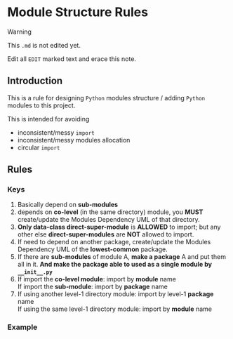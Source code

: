 # Module Structure Rules

> [!WARNING]
> This `.md` is not edited yet.
>
> Edit all `EDIT` marked text and erace this note.

## Introduction

This is a rule for designing `Python` modules structure / adding `Python` modules to this project.

This is intended for avoiding

- inconsistent/messy `import`
- inconsistent/messy modules allocation
- circular `import`

## Rules

### Keys

1. Basically depend on **sub-modules**
2. depends on **co-level** (in the same directory) module, you **MUST** create/update the Modules Dependency UML of that directory.
3. **Only data-class direct-super-module** is **ALLOWED** to import; but any other else **direct-super-modules** are **NOT** allowed to import.
4. If need to depend on another package, create/update the Modules Dependency UML of the **lowest-common** package.
5. If there are **sub-modules** of module A, **make a package** A and put them all in it. **And make the package able to used as a single module by `__init__.py`**
6. If import the **co-level module**: import by **module** name  
   If import the **sub-module**: import by **package** name
7. If using another level-1 directory module: import by level-1 **package** name  
   If using the same level-1 directory module: import by **module** name

### Example
